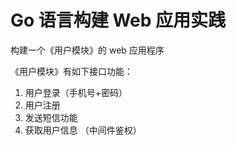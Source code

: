 # Go 语言构建 Web 应用实践

构建一个《用户模块》的 web 应用程序

《用户模块》有如下接口功能：

1. 用户登录（手机号+密码）
2. 用户注册
3. 发送短信功能
4. 获取用户信息 （中间件鉴权）
